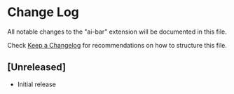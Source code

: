 # Change Log

All notable changes to the "ai-bar" extension will be documented in this file.

Check [Keep a Changelog](http://keepachangelog.com/) for recommendations on how to structure this file.

## [Unreleased]

- Initial release